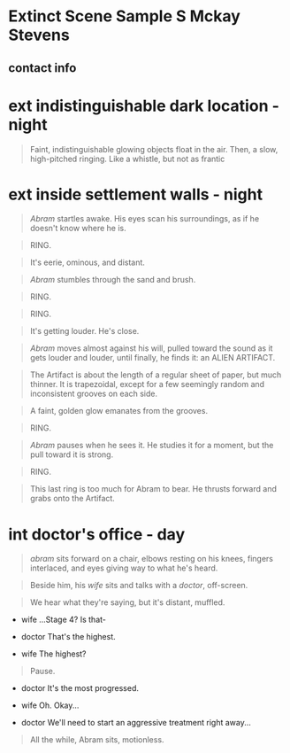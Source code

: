 Extinct Scene Sample
S Mckay Stevens
===

contact info
---

# ext indistinguishable dark location - night

> Faint, indistinguishable glowing objects float in the air. Then, a slow, high-pitched ringing. Like a whistle, but not as frantic

# ext inside settlement walls - night

> *Abram* startles awake. His eyes scan his surroundings, as if he doesn't know where he is.

> RING.

> It's eerie, ominous, and distant.

> *Abram* stumbles through the sand and brush.

> RING.

> RING.

> It's getting louder. He's close.

> *Abram* moves almost against his will, pulled toward the sound as it gets louder and louder, until finally, he finds it: an ALIEN ARTIFACT.

> The Artifact is about the length of a regular sheet of paper, but much thinner. It is trapezoidal, except for a few seemingly random and inconsistent grooves on each side.

> A faint, golden glow emanates from the grooves.

> RING.

> *Abram* pauses when he sees it. He studies it for a moment, but the pull toward it is strong.

> RING.

> This last ring is too much for Abram to bear. He thrusts forward and grabs onto the Artifact.

# int doctor's office - day

> *abram* sits forward on a chair, elbows resting on his knees, fingers interlaced, and eyes giving way to what he's heard.

> Beside him, his *wife* sits and talks with a *doctor*, off-screen.

> We hear what they're saying, but it's distant, muffled.

* wife
...Stage 4? Is that-

* doctor
That's the highest.

* wife
The highest?

> Pause.

* doctor
It's the most progressed.

* wife
Oh. Okay...

* doctor
We'll need to start an aggressive treatment right away...

> All the while, Abram sits, motionless.

#
